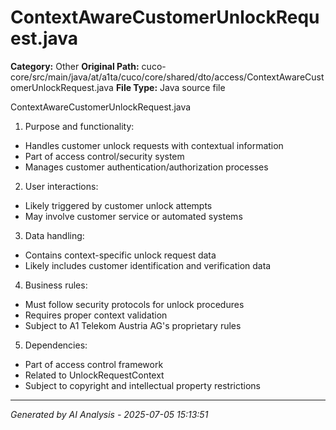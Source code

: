 # ContextAwareCustomerUnlockRequest.java

**Category:** Other
**Original Path:** cuco-core/src/main/java/at/a1ta/cuco/core/shared/dto/access/ContextAwareCustomerUnlockRequest.java
**File Type:** Java source file

ContextAwareCustomerUnlockRequest.java
1. Purpose and functionality:
- Handles customer unlock requests with contextual information
- Part of access control/security system
- Manages customer authentication/authorization processes

2. User interactions:
- Likely triggered by customer unlock attempts
- May involve customer service or automated systems

3. Data handling:
- Contains context-specific unlock request data
- Likely includes customer identification and verification data

4. Business rules:
- Must follow security protocols for unlock procedures
- Requires proper context validation
- Subject to A1 Telekom Austria AG's proprietary rules

5. Dependencies:
- Part of access control framework
- Related to UnlockRequestContext
- Subject to copyright and intellectual property restrictions

---
*Generated by AI Analysis - 2025-07-05 15:13:51*
